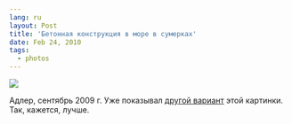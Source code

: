 ```yaml
---
lang: ru
layout: Post
title: 'Бетонная конструкция в море в сумерках'
date: Feb 24, 2010
tags:
  - photos
---
```


![](photo://2009-09-23_5D_1982_Artem_Sapegin)

Адлер, сентябрь 2009 г. Уже показывал [другой вариант](/blog/3894) этой картинки. Так, кажется, лучше.
